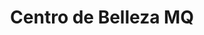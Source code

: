 ---
title: "Centro de Belleza MQ"
url: /sant-boi-de-llobregat/centro-de-belleza-mq/
shop: cosméticos
---